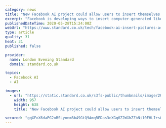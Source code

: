 ```yaml
---
category: news
title: "New Facebook AI project could allow users to insert themselves in other people’s photos"
excerpt: "Facebook is developing ways to insert computer-generated likenesses of people into photographs in an artificial intelligence project called “Wish You Were Here”. The social network wants to make it easier for users to “blend” people into their images even if they were nowhere near the original subjects at the time."
publishedDateTime: 2020-05-28T15:24:00Z
webUrl: "https://www.standard.co.uk/tech/facebook-ai-insert-pictures-a4453506.html"
type: article
quality: 31
heat: 31
published: false

provider:
  name: London Evening Standard
  domain: standard.co.uk

topics:
  - Facebook AI
  - AI

images:
  - url: "https://static.standard.co.uk/s3fs-public/thumbnails/image/2020/05/28/15/28-05-20-facebookai1.png"
    width: 957
    height: 638
    title: "New Facebook AI project could allow users to insert themselves in other people’s photos"

secured: "gqXFoX6daPG2oRSLyonm3b49GtQ9AmqREDas3eXGq0Z2WGhZZbNi10FHLI+sOoIcRDA8V/LAo3BBU5EGQYBFOn3heJIGUjpRFhtMCJj/J/kPx6Q7f//aewloMiEnPK4dKKheT63KUpwchOuBMDn+b0JyR9nQtj5j/XK1OBA/9f3efg7csUD7U6b8WDdZMH0f07JRzMEjvm2CXk7e/4ZkwtXqPTV6lS79J26ywdCF3TwlmKdjtC9HTcb4LUw/PSx0XmFwJSXxpfsSTK+vPgWgYtvGhJrChrnZq4CYJoI7Ongw7rRFW/bd+zKOTTnPF6P0HvCj8jjdq8FNe3reX1QxwuO/04S3BHdDjkI4XYtKrugOJcO3FEjW6eWxlFH0UshH0gkYMy1ctPGvwpdFrEqR+czVjymNFgJZJiGCarGD4WVTYks7ZqLPbmH71Wg7oyVEsFTALG7kb6aM0JfACwLZRAoAu3FX+rSMnLdCRhH3E1E=;x0PzfSiGzqqbCuVXafGWqw=="
---
```


